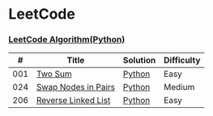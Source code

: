 LeetCode
========

### [LeetCode Algorithm(Python)](./README_PYTHON.md)

| # | Title | Solution | Difficulty |
|---| ----- | -------- | ---------- |
|001|[Two Sum](https://leetcode.com/problems/two-sum/)| [Python](./python3/001.TwoSum/TwoSum.py)|Easy|
|024|[Swap Nodes in Pairs](https://leetcode.com/problems/swap-nodes-in-pairs/)| [Python](./python3/024.SwapNodesInPairs/SwapNodesInPairs.py)|Medium|
|206|[Reverse Linked List](https://leetcode.com/problems/reverse-linked-list/)| [Python](./python3/206.ReverseLinkedList/ReverseLinkedList.py)|Easy|